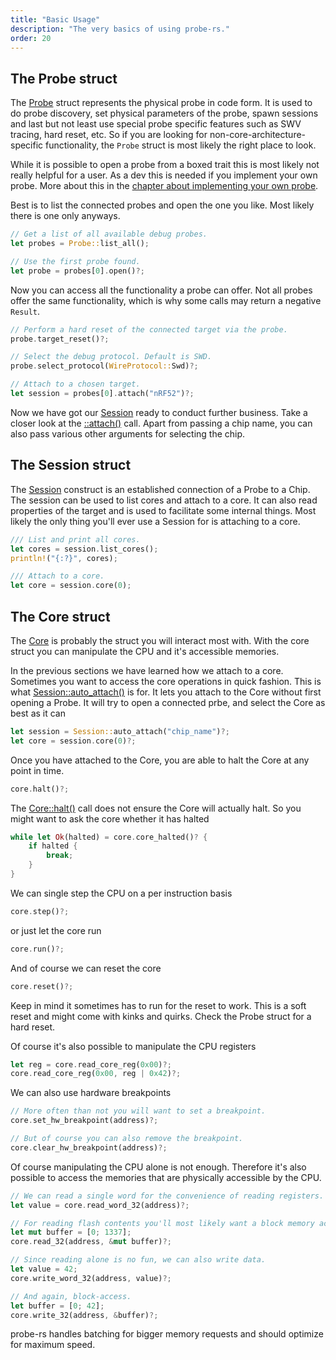 ```yaml
---
title: "Basic Usage"
description: "The very basics of using probe-rs."
order: 20
---
```


## The Probe struct

The [Probe](https://docs.rs/probe-rs/*/probe_rs/struct.Probe.html) struct represents the physical probe in code form.
It is used to do probe discovery, set physical parameters of the probe, spawn sessions and last but
not least use special probe specific features such as SWV tracing, hard reset, etc.
So if you are looking for non-core-architecture-specific functionality, the `Probe` struct is most likely the
right place to look.

While it is possible to open a probe from a boxed trait this is most likely not really helpful for a user. As a dev this is needed if you implement your own probe. More about this in the [chapter about implementing your own probe](/guide/basics#probe).

Best is to list the connected probes and open the one you like. Most likely there is one only anyways.

```rs
// Get a list of all available debug probes.
let probes = Probe::list_all();

// Use the first probe found.
let probe = probes[0].open()?;
```

Now you can access all the functionality a probe can offer. Not all probes offer the same functionality, which is why some calls may return a negative `Result`.

```rs
// Perform a hard reset of the connected target via the probe.
probe.target_reset()?;

// Select the debug protocol. Default is SWD.
probe.select_protocol(WireProtocol::Swd)?;

// Attach to a chosen target.
let session = probes[0].attach("nRF52")?;
```

Now we have got our [Session](https://docs.rs/probe-rs/*/probe_rs/struct.Session.html) ready to conduct further business.
Take a closer look at the [::attach()](https://docs.rs/probe-rs/*/probe_rs/struct.Probe.html#method.attach) call. Apart from passing a chip name, you can also pass various other arguments for selecting the chip.

## The Session struct

The [Session](https://docs.rs/probe-rs/*/probe_rs/struct.Session.html) construct is an established connection of a Probe to a Chip.
The session can be used to list cores and attach to a core.
It can also read properties of the target and is used to facilitate some internal things.
Most likely the only thing you'll ever use a Session for is attaching to a core.

```rs
/// List and print all cores.
let cores = session.list_cores();
println!("{:?}", cores);

/// Attach to a core.
let core = session.core(0);
```

## The Core struct

The [Core](https://docs.rs/probe-rs/*/probe_rs/struct.Core.html) is probably the struct you will interact most with.
With the core struct you can manipulate the CPU and it's accessible memories.

In the previous sections we have learned how we attach to a core. 
Sometimes you want to access the core operations in quick fashion. 
This is what [Session::auto_attach()](https://docs.rs/probe-rs/*/probe_rs/struct.Session.html#method.auto_attach) is for. 
It lets you attach to the Core without first opening a Probe. 
It will try to open a connected prbe, and select the Core as best as it can

```rs
let session = Session::auto_attach("chip_name")?;
let core = session.core(0)?;
```

Once you have attached to the Core, you are able to halt the Core at any point in time.

```rs
core.halt()?;
```

The [Core::halt()](https://docs.rs/probe-rs/*/probe_rs/struct.Core.html#method.halt) call does not ensure the Core will actually halt.
So you might want to ask the core whether it has halted

```rs
while let Ok(halted) = core.core_halted()? {
    if halted {
        break;
    }
}
```

We can single step the CPU on a per instruction basis

```rs
core.step()?;
```

or just let the core run

```rs
core.run()?;
```

And of course we can reset the core

```rs
core.reset()?;
```

Keep in mind it sometimes has to run for the reset to work.
This is a soft reset and might come with kinks and quirks.
Check the Probe struct for a hard reset.

Of course it's also possible to manipulate the CPU registers

```rs
let reg = core.read_core_reg(0x00)?;
core.read_core_reg(0x00, reg | 0x42)?;
```

We can also use hardware breakpoints

```rs
// More often than not you will want to set a breakpoint.
core.set_hw_breakpoint(address)?;

// But of course you can also remove the breakpoint.
core.clear_hw_breakpoint(address)?;
```

Of course manipulating the CPU alone is not enough. Therefore it's also possible to access the memories that are physically accessible by the CPU.

```rs
// We can read a single word for the convenience of reading registers.
let value = core.read_word_32(address)?;

// For reading flash contents you'll most likely want a block memory access.
let mut buffer = [0; 1337];
core.read_32(address, &mut buffer)?;

// Since reading alone is no fun, we can also write data.
let value = 42;
core.write_word_32(address, value)?;

// And again, block-access.
let buffer = [0; 42];
core.write_32(address, &buffer)?;
```

probe-rs handles batching for bigger memory requests and should optimize for maximum speed.
